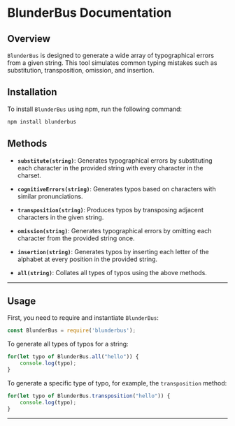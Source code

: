 # **BlunderBus Documentation**

## **Overview**

`BlunderBus` is designed to generate a wide array of typographical errors from a given string. This tool simulates common typing mistakes such as substitution, transposition, omission, and insertion.

## **Installation**

To install `BlunderBus` using npm, run the following command:

```bash
npm install blunderbus
```

## **Methods**

- **`substitute(string)`**:
  Generates typographical errors by substituting each character in the provided string with every character in the charset.

- **`cognitiveErrors(string)`**:
  Generates typos based on characters with similar pronunciations.

- **`transposition(string)`**:
  Produces typos by transposing adjacent characters in the given string.

- **`omission(string)`**:
  Generates typographical errors by omitting each character from the provided string once.

- **`insertion(string)`**:
  Generates typos by inserting each letter of the alphabet at every position in the provided string.

- **`all(string)`**:
  Collates all types of typos using the above methods.

---

## **Usage**

First, you need to require and instantiate `BlunderBus`:

```javascript
const BlunderBus = require('blunderbus');
```

To generate all types of typos for a string:

```javascript
for(let typo of BlunderBus.all("hello")) {
    console.log(typo);
}
```

To generate a specific type of typo, for example, the `transposition` method:

```javascript
for(let typo of BlunderBus.transposition("hello")) {
    console.log(typo);
}
```



---